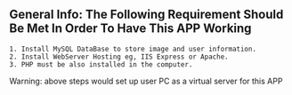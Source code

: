 ## General Info: The Following Requirement Should Be Met In Order To Have This APP Working

    1. Install MySQL DataBase to store image and user information.
    2. Install WebServer Hosting eg, IIS Express or Apache.
    3. PHP must be also installed in the computer.
    
Warning: above steps would set up user PC as a virtual server for this APP




        

    
